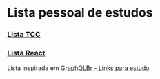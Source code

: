 # Lista pessoal de estudos

### [Lista TCC](https://github.com/dariogabriel113/lista-estudos/blob/master/lista-tcc.md)

### [Lista React](https://github.com/dariogabriel113/lista-estudos/blob/master/lista-react.md) 



Lista inspirada em [GraphQLBr - Links para estudo](https://github.com/GraphQLBr/links-para-estudo)
